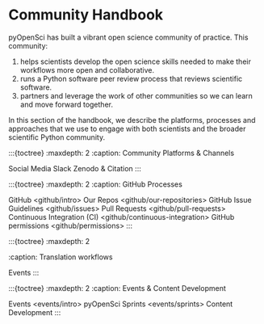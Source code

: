 # Community Handbook

pyOpenSci has built a vibrant open science community of practice. This
community:

1. helps scientists develop the open science skills needed to make their workflows more open and collaborative.
2. runs a Python software peer review process that reviews scientific software.
3. partners and leverage the work of other communities so we can learn and move forward together.

In this section of the handbook, we describe the platforms, processes and
approaches that we use to engage with both scientists and the broader
scientific Python community.

:::{toctree}
:maxdepth: 2
:caption: Community Platforms & Channels

Social Media <social>
Slack <slack>
Zenodo & Citation <zenodo>
:::

:::{toctree}
:maxdepth: 2
:caption: GitHub Processes

GitHub <github/intro>
Our Repos <github/our-repositories>
GitHub Issue Guidelines <github/issues>
Pull Requests <github/pull-requests>
Continuous Integration (CI) <github/continuous-integration>
GitHub permissions <github/permissions>
:::

:::{toctree}
:maxdepth: 2

:caption: Translation workflows

Events <translation>
:::

:::{toctree}
:maxdepth: 2
:caption: Events & Content Development

Events <events/intro>
pyOpenSci Sprints <events/sprints>
Content Development <content-development-process>
:::
